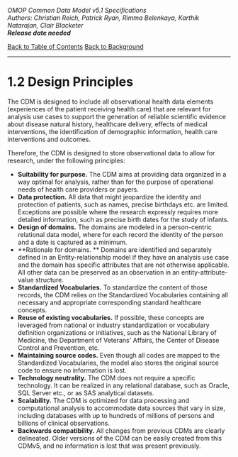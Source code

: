 *OMOP Common Data Model v5.1 Specifications*
<br>*Authors: Christian Reich, Patrick Ryan, Rimma Belenkaya, Karthik Natarajan, Clair Blacketer*
<br>***Release date needed***

[Back to Table of Contents](TableofContents.md)
[Back to Background](Background.md)

---

# 1.2 Design Principles 

The CDM is designed to include all observational health data elements (experiences of the patient receiving health care) that are relevant for analysis use cases to support the generation of reliable scientific evidence about disease natural history, healthcare delivery, effects of medical interventions, the identification of demographic information, health care interventions and outcomes. 

Therefore, the CDM is designed to store observational data to allow for research, under the following principles: 
  - **Suitability for purpose.** The CDM aims at providing data organized in a way optimal for analysis, rather than for the purpose of operational needs of health care providers or payers. 
  - **Data protection.** All data that might jeopardize the identity and protection of patients, such as names, precise birthdays etc. are limited. Exceptions are possible where the research expressly requires more detailed information, such as precise birth dates for the study of infants.
  - **Design of domains.** The domains are modeled in a person-centric relational data model, where for each record the identity of the person and a date is captured as a minimum.
  - **Rationale for domains. ** Domains are identified and separately defined in an Entity-relationship model if they have an analysis use case and the domain has specific attributes that are not otherwise applicable.  All other data can be preserved as an observation in an entity-attribute-value structure.
  - **Standardized Vocabularies.** To standardize the content of those records, the CDM relies on the Standardized Vocabularies containing all necessary and appropriate corresponding standard healthcare concepts.
  - **Reuse of existing vocabularies.** If possible, these concepts are leveraged from national or industry standardization or vocabulary definition organizations or initiatives, such as the National Library of Medicine, the Department of Veterans' Affairs, the Center of Disease Control and Prevention, etc.
  - **Maintaining source codes.** Even though all codes are mapped to the Standardized Vocabularies, the model also stores the original source code to ensure no information is lost.
  - **Technology neutrality.** The CDM does not require a specific technology. It can be realized in any relational database, such as Oracle, SQL Server etc., or as SAS analytical datasets.
  - **Scalability.** The CDM is optimized for data processing and computational analysis to accommodate data sources that vary in size, including databases with up to hundreds of millions of persons and billions of clinical observations.
  - **Backwards compatibility.** All changes from previous CDMs are clearly delineated. Older versions of the CDM can be easily created from this CDMv5, and no information is lost that was present previously.
